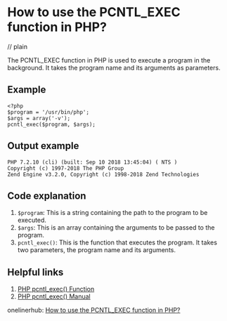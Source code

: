 # How to use the PCNTL_EXEC function in PHP?
// plain

The PCNTL_EXEC function in PHP is used to execute a program in the background. It takes the program name and its arguments as parameters.

## Example

```
<?php
$program = '/usr/bin/php';
$args = array('-v');
pcntl_exec($program, $args);
```

## Output example

```
PHP 7.2.10 (cli) (built: Sep 10 2018 13:45:04) ( NTS )
Copyright (c) 1997-2018 The PHP Group
Zend Engine v3.2.0, Copyright (c) 1998-2018 Zend Technologies
```

## Code explanation


1. `$program`: This is a string containing the path to the program to be executed.
2. `$args`: This is an array containing the arguments to be passed to the program.
3. `pcntl_exec()`: This is the function that executes the program. It takes two parameters, the program name and its arguments.

## Helpful links

1. [PHP pcntl_exec() Function](https://www.w3schools.com/php/func_pcntl_exec.asp)
2. [PHP pcntl_exec() Manual](http://php.net/manual/en/function.pcntl-exec.php)

onelinerhub: [How to use the PCNTL_EXEC function in PHP?](https://onelinerhub.com/php-pcntl/how-to-use-the-pcntl_exec-function-in-php)